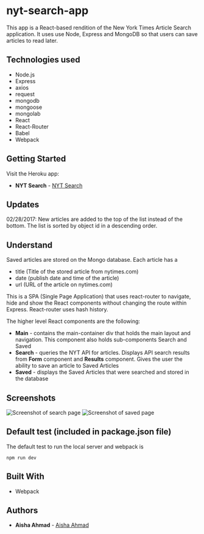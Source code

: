 # nyt-search-app
This app is a React-based rendition of the New York Times Article Search application. It uses use Node, Express and MongoDB so that users can save articles to read later.

## Technologies used
- Node.js
- Express
- axios
- request
- mongodb
- mongoose
- mongolab
- React
- React-Router
- Babel
- Webpack

## Getting Started
Visit the Heroku app:

* **NYT Search** - [NYT Search](https://frozen-brook-69554.herokuapp.com/)

## Updates
02/28/2017: New articles are added to the top of the list instead of the bottom. The list is sorted by object id in a descending order.

## Understand
Saved articles are stored on the Mongo database. Each article has a
- title (Title of the stored article from nytimes.com)
- date (publish date and time of the article)
- url (URL of the article on nytimes.com)

This is a SPA (Single Page Application) that uses react-router to navigate, hide and show the React components without changing the route within Express. React-router uses hash history.

The higher level React components are the following:  
* **Main** - contains the main-container div that holds the main layout and navigation. This component also holds sub-components Search and Saved
* **Search** - queries the NYT API for articles. Displays API search results from **Form** component and **Results** component. Gives the user the ability to save an article to Saved Articles
* **Saved** - displays the Saved Articles that were searched and stored in the database

## Screenshots
![Screenshot of search page](/img/search.png)
![Screenshot of saved page](/img/saved.png)

## Default test (included in package.json file)

The default test to run the local server and webpack is
```
npm run dev
```

## Built With

* Webpack

## Authors

* **Aisha Ahmad** - [Aisha Ahmad](https://github.com/aishaprograms)
